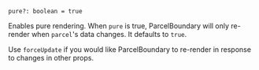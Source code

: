 ```flow
pure?: boolean = true
```

Enables pure rendering. When `pure` is true, ParcelBoundary will only re-render when `parcel`'s data changes. It defaults to `true`.

Use `forceUpdate` if you would like ParcelBoundary to re-render in response to changes in other props.
